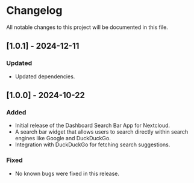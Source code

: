 # Changelog

All notable changes to this project will be documented in this file.

## [1.0.1] - 2024-12-11

### Updated

- Updated dependencies.

## [1.0.0] - 2024-10-22

### Added

- Initial release of the Dashboard Search Bar App for Nextcloud.
- A search bar widget that allows users to search directly within search engines like Google and DuckDuckGo.
- Integration with DuckDuckGo for fetching search suggestions.

### Fixed

- No known bugs were fixed in this release.
